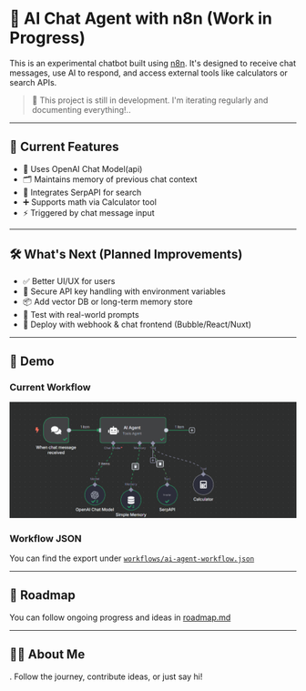 # 🤖 AI Chat Agent with n8n (Work in Progress)

This is an experimental chatbot built using [n8n](https://n8n.io/). It's designed to receive chat messages, use AI to respond, and access external tools like calculators or search APIs.

> 🚧 This project is still in development. I'm iterating regularly and documenting everything!..

---

## 🧩 Current Features

- 🧠 Uses OpenAI Chat Model(api)
- 🗂️ Maintains memory of previous chat context
- 🔎 Integrates SerpAPI for search
- ➕ Supports math via Calculator tool
- ⚡ Triggered by chat message input

---

## 🛠 What's Next (Planned Improvements)

- ✅ Better UI/UX for users
- 🔐 Secure API key handling with environment variables
- 📦 Add vector DB or long-term memory store
- 🧪 Test with real-world prompts
- 🚀 Deploy with webhook & chat frontend (Bubble/React/Nuxt)

---

## 💬 Demo

### Current Workflow

![Current Workflow](screenshots/current-ui.png)

### Workflow JSON

You can find the export under [`workflows/ai-agent-workflow.json`](workflows/ai-agent-workflow.json)

---

## 📅 Roadmap

You can follow ongoing progress and ideas in [roadmap.md](roadmap.md)

---

## 🙋‍♂️ About Me

. Follow the journey, contribute ideas, or just say hi!

